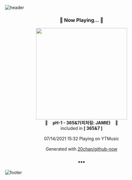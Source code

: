 ![header](https://capsule-render.vercel.app/api?type=wave&height=170&section=header&text=Hi.%20I'm%20SHIFT&fontColor=090707&fontAlignX=45&fontAlignY=65&fontSize=100)

<h3 align="center">🎵 Now Playing... 🎵</h3>
<p align="center">
  <a href="https://music.youtube.com/watch?v=VLUQBp5eAdM">
    <img width="300" src="https://lh3.googleusercontent.com/KjwRQEPhdOUFZ3gmjujsP0WLYLtyxB2ARxNggjP9bX2Ft9ygEE8bsOV6ZSAeTA70oW0ULycQHud0-_pb">
  </a>
  <br>
  🎵&nbsp&nbsp&nbsp <b>pH-1 - 365&7(피처링: JAMIE)</b> &nbsp&nbsp&nbsp🎵
  <br>
  included in <b>[ 365&7 ]</b>
  
  <br />
  <br />
  07/14/2021 15:32 Playing on YTMusic
  <br />
  <br />
  Generated with <a href="https://github.com/20chan/github-now">20chan/github-now</a>
</p>

<h3 align="center">•••</h3>

![footer](https://capsule-render.vercel.app/api?type=wave&height=150&section=footer)
